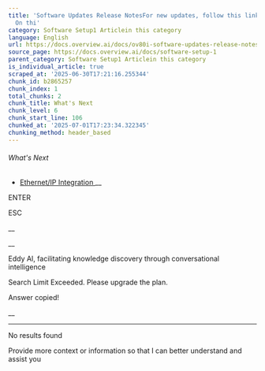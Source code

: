 ```yaml
---
title: 'Software Updates Release NotesFor new updates, follow this link: https://updates.overview.ai/
  On thi'
category: Software Setup1 Articlein this category
language: English
url: https://docs.overview.ai/docs/ov80i-software-updates-release-notes
source_page: https://docs.overview.ai/docs/software-setup-1
parent_category: Software Setup1 Articlein this category
is_individual_article: true
scraped_at: '2025-06-30T17:21:16.255344'
chunk_id: b2865257
chunk_index: 1
total_chunks: 2
chunk_title: What's Next
chunk_level: 6
chunk_start_line: 106
chunked_at: '2025-07-01T17:23:34.322345'
chunking_method: header_based
---
```


###### What's Next

  * [ Ethernet/IP Integration ](/docs/clone-ethernetip-integration-1) __



ENTER

ESC

 __

__

Eddy AI, facilitating knowledge discovery through conversational intelligence

Search Limit Exceeded. Please upgrade the plan.

Answer copied\!

__

__ __

No results found

Provide more context or information so that I can better understand and assist you
